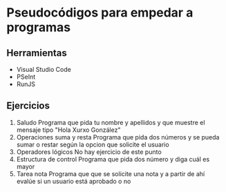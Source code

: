 # Pseudocódigos para empedar a programas

## Herramientas
- Visual Studio Code
- PSeInt
- RunJS

## Ejercicios
1. Saludo
Programa que pida tu nombre y apellidos y que muestre el mensaje tipo "Hola Xurxo González"
2. Operaciones suma y resta
Programa que pida dos números y se pueda sumar o restar según la opcion que solicite el usuario
3. Operadores lógicos
No hay ejercicio de este punto
4. Estructura de control
Programa que pida dos número y diga cuál es mayor
5. Tarea nota
Programa que que se solicite una nota y a partir de ahí evalúe si un usuario está aprobado o no
